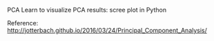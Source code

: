 PCA
Learn to visualize PCA results: scree plot in Python

Reference: http://jotterbach.github.io/2016/03/24/Principal_Component_Analysis/
